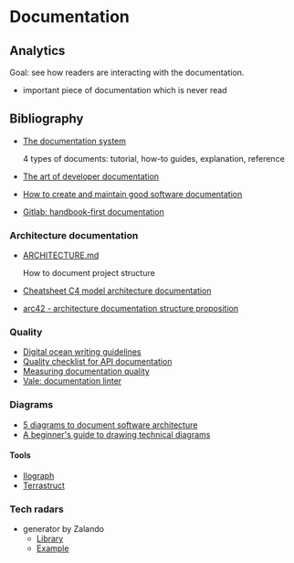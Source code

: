 # Documentation

## Analytics

Goal: see how readers are interacting with the documentation.

* important piece of documentation which is never read

## Bibliography

* [The documentation system](https://documentation.divio.com/)

    4 types of documents: tutorial, how-to guides, explanation, reference
    
* [The art of developer documentation](https://digitalbuff.dev/articles/craftsmanship/developer-documentation)
* [How to create and maintain good software documentation](https://itnext.io/how-to-create-and-maintain-good-software-documentation-bc8b4dcd32bf)
* [Gitlab: handbook-first documentation](https://about.gitlab.com/company/culture/all-remote/handbook-first-documentation/)

### Architecture documentation

* [ARCHITECTURE.md](https://matklad.github.io//2021/02/06/ARCHITECTURE.md.html)

    How to document project structure

* [Cheatsheet C4 model architecture documentation](http://www.codingthearchitecture.com/2017/04/27/visualising_and_documenting_software_architecture_cheat_sheets.html)
* [arc42 - architecture documentation structure proposition](https://docs.arc42.org/home/)

### Quality

* [Digital ocean writing guidelines](https://www.digitalocean.com/community/tutorials/digitalocean-s-technical-writing-guidelines)
* [Quality checklist for API documentation](https://idratherbewriting.com/learnapidoc/docapis_quality_checklist.html)
* [Measuring documentation quality](https://blog.doctave.com/2022/04/04/measuring-documentation-quality.html)
* [Vale: documentation linter](https://github.com/errata-ai/vale)

### Diagrams

* [5 diagrams to document software architecture](https://vvsevolodovich.dev/5-diagrams-to-document-software-architecture/)
* [A beginner's guide to drawing technical diagrams](https://betterprogramming.pub/a-beginners-guide-to-drawing-technical-diagrams-fb0c97fdbc5e)

#### Tools

* [Ilograph](https://app.ilograph.com/)
* [Terrastruct](https://terrastruct.com/)

### Tech radars

* generator by Zalando
    * [Library](https://github.com/zalando/tech-radar)
    * [Example](https://opensource.zalando.com/tech-radar/)

